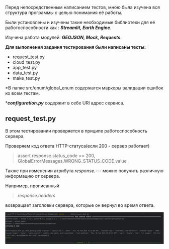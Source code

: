 Перед непосредственным написанием тестов, мною была изучена вся структура программы с целью понимания её работы. 

Были установлены и изучены такие необходимые библиотеки для её работоспособности как : **_Streamlit, Earth Engine_**.

Изучена работа модулей: **_GEOJSON, Mock, Requests_**.


**Для выполнения задания тестирования были написаны тесты:**
* request_test.py
* cloud_test.py
* app_test.py
* data_test.py
* make_test.py

*В папке src/enum/global_enum содержатся маркеры валидации ошибок ко всем тестам.

***_configuration.py_** содержит в себе URl адрес сервиса.
## request_test.py
В этом тестировании проверяется в приципе работоспособность сервера.

Проверяем код ответа HTTP-статуса(если 200 - сервер работает)
>assert response.status_code == 200, GlobalErrorMessages.WRONG_STATUS_CODE.value

Также при изменении атрибута _response.---_ можно получить различную информацию от сервера. 

Например, прописанный 
>_response.headers_

возвращает заголовки сервера, которые он вернул во время ответа.


![работа теста](pictures/тест1.png)

